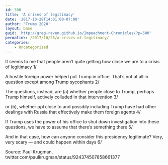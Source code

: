 ```yaml
---
id: 500
title: 'A crises of legitimacy'
date: '2017-10-28T14:01:00-07:00'
author: 'Trump 2020'
layout: base
guid: 'http://greg-raven.github.io/Impeachment-Chronicles/?p=500'
permalink: /2017/10/28/a-crises-of-legitimacy/
categories:
    - Uncategorized
---
```


It seems to me that people aren’t quite getting how close we are to a crisis of legitimacy 1/

A hostile foreign power helped put Trump in office. That’s not at all in question except among Trump sycophants 2/

The questions, instead, are (a) whether people close to Trump, perhaps Trump himself, actively colluded in that intervention 3/

or (b), whether ppl close to and possibly including Trump have had other dealings with Russia that effectively make them foreign agents 4/

If Trump uses the power of his office to shut down investigation into these questions, we have to assume that there’s something there 5/

And in that case, how can anyone consider this presidency legitimate? Very, very scary — and could happen within days 6/

Source: Paul Krugman, twitter.com/paulkrugman/status/924374507858661377